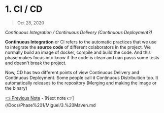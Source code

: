 # 1. CI / CD

> Oct 28, 2020

*Continuous Integration / Continuous Delivery (Continuous Deployment?)*

**Continuous Integration** or CI refers to the automatic practices that we use to integrate the **source code** of different colaborators in the project. We normally build an image of docker, compile and build the code. And this phase makes focus into know if the code is clean and can passs some tests and doesn't break the project. 

Now, CD has two different points of view Continuous Delivery and Continuous Deployment. Some people call it Continuous Distribuition too. It automatically releases to the repository (Merging and making the image or the binary)

[👈 Previous Note](/Docs/Phase%201/Miguel/1.%20DevOps.md) - [Next note 👉](/Docs/Phase%201/Miguel/3.%20Maven.md